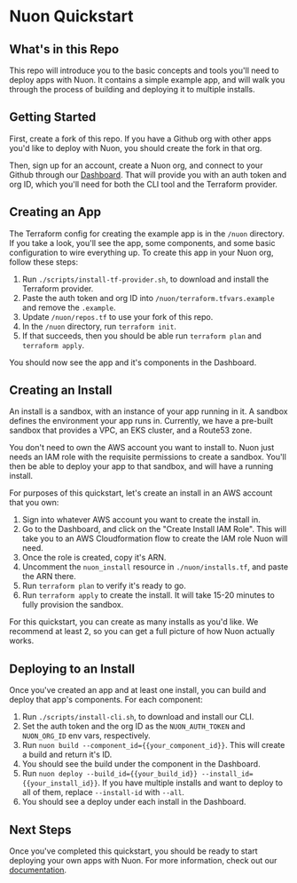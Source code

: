 # Nuon Quickstart

## What's in this Repo

This repo will introduce you to the basic concepts and tools you'll need to deploy apps with Nuon. It contains a simple example app, and will walk you through the process of building and deploying it to multiple installs.

## Getting Started

First, create a fork of this repo. If you have a Github org with other apps you'd like to deploy with Nuon, you should create the fork in that org.

Then, sign up for an account, create a Nuon org, and connect to your Github through our [Dashboard](https://app.nuon.co/sign-in). That will provide you with an auth token and org ID, which you'll need for both the CLI tool and the Terraform provider.

## Creating an App

The Terraform config for creating the example app is in the `/nuon` directory. If you take a look, you'll see the app, some components, and some basic configuration to wire everything up. To create this app in your Nuon org, follow these steps:

1. Run `./scripts/install-tf-provider.sh`, to download and install the Terraform provider.
1. Paste the auth token and org ID into `/nuon/terraform.tfvars.example` and remove the `.example`.
1. Update `/nuon/repos.tf` to use your fork of this repo.
1. In the `/nuon` directory, run `terraform init`.
1. If that succeeds, then you should be able run `terraform plan` and `terraform apply`.

You should now see the app and it's components in the Dashboard.

## Creating an Install

An install is a sandbox, with an instance of your app running in it. A sandbox defines the environment your app runs in. Currently, we have a pre-built sandbox that provides a VPC, an EKS cluster, and a Route53 zone.

You don't need to own the AWS account you want to install to. Nuon just needs an IAM role with the requisite permissions to create a sandbox. You'll then be able to deploy your app to that sandbox, and will have a running install.

For purposes of this quickstart, let's create an install in an AWS account that you own:

1. Sign into whatever AWS account you want to create the install in.
1. Go to the Dashboard, and click on the "Create Install IAM Role". This will take you to an AWS Cloudformation flow to create the IAM role Nuon will need.
1. Once the role is created, copy it's ARN.
1. Uncomment the `nuon_install` resource in `./nuon/installs.tf`, and paste the ARN there.
1. Run `terraform plan` to verify it's ready to go.
1. Run `terraform apply` to create the install. It will take 15-20 minutes to fully provision the sandbox.

For this quickstart, you can create as many installs as you'd like. We recommend at least 2, so you can get a full picture of how Nuon actually works.

## Deploying to an Install

Once you've created an app and at least one install, you can build and deploy that app's components. For each component:

1. Run `./scripts/install-cli.sh`, to download and install our CLI.
1. Set the auth token and the org ID as the `NUON_AUTH_TOKEN` and `NUON_ORG_ID` env vars, respectively.
1. Run `nuon build --component_id={{your_component_id}}`. This will create a build and return it's ID.
1. You should see the build under the component in the Dashboard.
1. Run `nuon deploy --build_id={{your_build_id}} --install_id={{your_install_id}}`. If you have multiple installs and want to deploy to all of them, replace `--install-id` with `--all`.
1. You should see a deploy under each install in the Dashboard.

## Next Steps

Once you've completed this quickstart, you should be ready to start deploying your own apps with Nuon. For more information, check out our [documentation](https://docs.nuon.co/).
